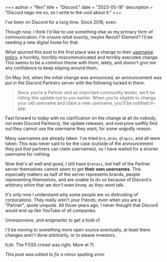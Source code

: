 +++
author = "Ren"
title = "Discord."
date = "2023-05-18"
description = "Discord nags me so, so I write to the void about it."
+++

I've been on Discord for a long time. Since 2016, even.

<!--more-->

Though now, I think I'd like to use something else as my primary form of communication. I'm unsure *what* exactly, maybe Revolt? Element? I'll be needing a new digital home for that.

What spurred this post in the first place was a change to their [username policy](https://discord.com/blog/usernames), a horribly, horribly miscommunicated and terribly executed change. This seems to be a common theme with them, lately, and doesn't give me any confidence to keep staying around them.

On May 3rd, when the initial change was announced, an announcement was put in the Discord Partners server with the following tucked in there:

> Since you’re a Partner and an important community leader, we’ll be rolling this update out to you earlier. When you’re eligible to change your old username and claim a new username, you’ll be notified in-app.

Fast forward to today with no clarification on the change at all (to nobody, not even Discord Partners), the update releases, and everyone swiftly find out they cannot use the username they want, for some ungodly reason.

Many usernames are already taken. I've tried `@re`, `@ren`, `@lapis`, and all were taken. This was never said to be the case (outside of the announcement they put that partners can claim usernames), so I have waited for a shorter username for nothing.

Now that's all well and good, I still have `@renavi`, but half of the Partner server themselves cannot seem to get **their own usernames**. This especially matters as half of the server represents brands, people representing themselves, and are unable to do so because of Discord's arbitrary whim that we don't even know, as they wont talk.

It's only now I understand why some people are so distrusting of corporations. They really aren't your friends, even when you are a "Partner", quote unquote. All those years ago, I never thought that Discord would end up like YouTube of all companies.

Unresponsive, and enigmantic to get a hold of.

I'll be moving to something more open source eventually, at least there changes aren't done arbitrarily, or to please investors.

tl;dr: The FOSS crowd was right. More at 11.

*This post was edited to fix a minor spelling error.*
